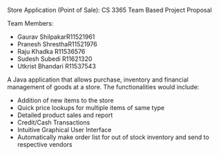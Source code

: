 Store Application (Point of Sale): CS 3365 Team Based Project Proposal 

    

Team Members: 

* Gaurav ShilpakarR11521961 
* Pranesh ShresthaR11521976  
* Raju Khadka R11536576 
* Sudesh Subedi R11621320 
* Utkrist Bhandari R11537543 

 

A Java application that allows purchase, inventory and financial management of goods at a store. The functionalities would include: 

* Addition of new items to the store 
* Quick price lookups for multiple items of same type 
* Detailed product sales and report 
* Credit/Cash Transactions 
* Intuitive Graphical User Interface 
* Automatically make order list for out of stock inventory and send to respective vendors

